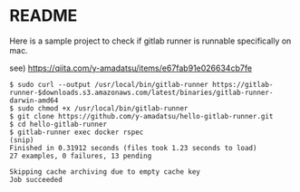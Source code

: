 # README

Here is a sample project to check if gitlab runner is runnable specifically on mac.

see) https://qiita.com/y-amadatsu/items/e67fab91e026634cb7fe

```
$ sudo curl --output /usr/local/bin/gitlab-runner https://gitlab-runner-$downloads.s3.amazonaws.com/latest/binaries/gitlab-runner-darwin-amd64
$ sudo chmod +x /usr/local/bin/gitlab-runner
$ git clone https://github.com/y-amadatsu/hello-gitlab-runner.git
$ cd hello-gitlab-runner
$ gitlab-runner exec docker rspec
(snip)
Finished in 0.31912 seconds (files took 1.23 seconds to load)
27 examples, 0 failures, 13 pending

Skipping cache archiving due to empty cache key
Job succeeded
```